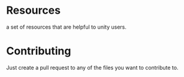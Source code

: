 # Resources
a set of resources that are helpful to unity users.

# Contributing
Just create a pull request to any of the files you want to contribute to.
